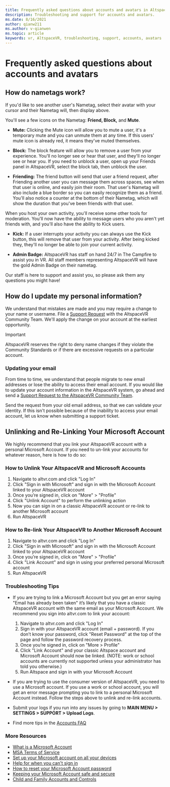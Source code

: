 ```yaml
---
title: Frequently asked questions about accounts and avatars in AltspaceVR
description: Troubleshooting and support for accounts and avatars.
ms.date: 8/16/2021
author: qianw211    
ms.author: v-qianwen
ms.topic: article
keywords: vr, AltspaceVR, troubleshooting, support, accounts, avatars
---
```


# Frequently asked questions about accounts and avatars

## How do nametags work?

If you'd like to see another user's Nametag, select their avatar with your cursor and their Nametag will, then display above.

You'll see a few icons on the Nametag: **Friend, Block,** and **Mute**.

* **Mute:** Clicking the Mute icon will allow you to mute a user, it's a temporary mute and you can unmute them at any time. If this users' mute icon is already red, it means they've muted themselves.

* **Block:** The block feature will allow you to remove a user from your experience. You'll no longer see or hear that user, and they'll no longer see or hear you. If you need to unblock a user, open up your Friends panel in AltspaceVR, select the block tab, then unblock the user.

* **Friending:** The friend button will send that user a friend request, after Friending another user you can message them across spaces, see when that user is online, and easily join their room. That user's Nametag will also include a blue border so you can easily recognize them as a friend. You'll also notice a counter at the bottom of their Nametag, which will show the duration that you've been friends with that user.

When you host your own activity, you'll receive some other tools for moderation. You'll now have the ability to message users who you aren't yet friends with, and you'll also have the ability to Kick users.

* **Kick:** If a user interrupts your activity you can always use the Kick button, this will remove that user from your activity. After being kicked they, they'll no longer be able to join your current activity. 

* **Admin Badge:** AltspaceVR has staff on hand 24/7 in The Campfire to assist you in VR. All staff members representing AltspaceVR will have the gold Admin Badge on their nametag.

Our staff is here to support and assist you, so please ask them any questions you might have!

## How do I update my personal information?

We understand that mistakes are made and you may require a change to your name or username. File a [Support Request](https://help.altvr.com/hc/requests/new) with the AltspaceVR Community Team. We'll apply the change on your account at the earliest opportunity.

> [!IMPORTANT]
> AltspaceVR reserves the right to deny name changes if they violate the Community Standards or if there are excessive requests on a particular account.

### Updating your email

From time to time, we understand that people migrate to new email addresses or lose the ability to access their email account. If you would like to update your account information in the AltspaceVR system, go ahead and send a [Support Request to the AltspaceVR Community Team](https://help.altvr.com/hc/requests/new). 

Send the request from your old email address, so that we can validate your identity. If this isn't possible because of the inability to access your email account, let us know when submitting a support ticket.

## Unlinking and Re-Linking Your Microsoft Account

We highly recommend that you link your AltspaceVR account with a personal Microsoft Account. If you need to un-link your accounts for whatever reason, here is how to do so:

### How to Unlink Your AltspaceVR and Microsoft Accounts

1. Navigate to altvr.com and click "Log In"
2. Click "Sign in with Microsoft" and sign in with the Microsoft Account linked to your AltspaceVR account
3. Once you’re signed in, click on "More" > "Profile"
4. Click "Unlink Account" to perform the unlinking action
5. Now you can sign in on a classic AltspaceVR account or re-link to another Microsoft account
6. Run AltspaceVR


### How to Re-link Your AltspaceVR to Another Microsoft Account

1. Navigate to altvr.com and click "Log In"
2. Click "Sign in with Microsoft" and sign in with the Microsoft Account linked to your AltspaceVR account
3. Once you’re signed in, click on "More" > "Profile"
5. Click "Link Account" and sign in using your preferred personal Microsoft account
6. Run AltspaceVR


### Troubleshooting Tips

* If you are trying to link a Microsoft Account but you get an error saying "Email has already been taken" it’s likely that you have a classic AltspaceVR account with the same email as your Microsoft Account. We recommend you sign into altvr.com to link your account:
    1. Navigate to altvr.com and click "Log In"
    2. Sign in with your AltspaceVR account (email + password). If you don’t know your password, click "Reset Password" at the top of the page and follow the password recovery process. 
    3. Once you’re signed in, click on "More > Profile"
    4. Click "Link Account" and your classic Altspace account and Microsoft Account should now be linked. (NOTE: work or school accounts are currently not supported unless your administrator has told you otherwise.)
    5. Run Altspace and sign in with your Microsoft Account
    
* If you are trying to use the consumer version of AltspaceVR, you need to use a Microsoft account. If you use a work or school account, you will get an error message prompting you to link to a personal Microsoft Account instead. Follow the steps above to unlink and re-link accounts. 

* Submit your logs if you run into any issues by going to **MAIN MENU > SETTINGS > SUPPORT > Upload Logs**.

* Find more tips in the [Accounts FAQ](../getting-started/creating-and-linking-accounts.md)


### More Resources

* [What is a Microsoft Account](https://account.microsoft.com/account?lang=)
* [MSA Terms of Service](https://www.microsoft.com/servicesagreement/)
* [Set up your Microsoft account on all your devices](https://account.microsoft.com/account/connect-devices)
* [Help for when you can't sign in](https://support.microsoft.com//account-billing/when-you-can-t-sign-in-to-your-microsoft-account-475c9b5c-8c25-49f1-9c2d-c64b7072e735)
* [How to reset your Microsoft Account password](https://support.microsoft.com//account-billing/how-to-reset-your-microsoft-account-password-eff4f067-5042-c1a3-fe72-b04d60556c37)
* [Keeping your Microsoft Account safe and secure](https://support.microsoft.com//account-billing/how-to-help-keep-your-microsoft-account-safe-and-secure-628538c2-7006-33bb-5ef4-c917657362b9)
* [Child and Family Accounts and Controls](https://account.microsoft.com/family/about?refd=www.microsoft.com&ru=https:%2F%2Faccount.microsoft.com%2Ffamily%3Frefd%3Dwww.microsoft.com)